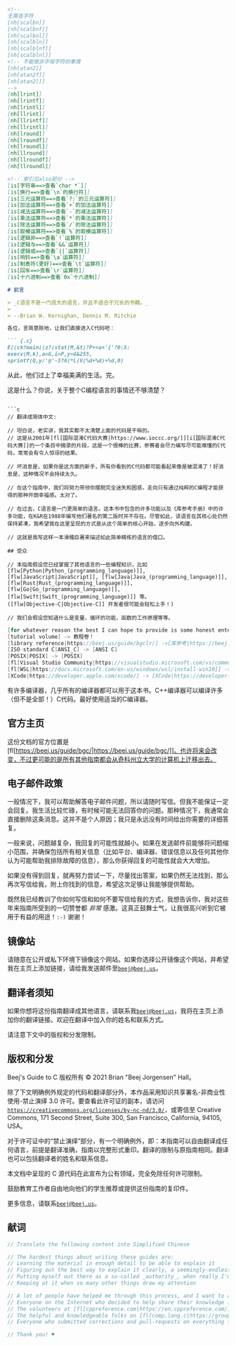 ```markdown
<!--
无需连字符
[nh[scalbn]]
[nh[scalbnf]]
[nh[scalbnl]]
[nh[scalbln]]
[nh[scalblnf]]
[nh[scalblnl]]
<!-- 不能做非字母字符的事情
[nh[atan2]]
[nh[atan2f]]
[nh[atan2l]]
-->
[nh[lrint]]
[nh[lrintf]]
[nh[lrintl]]
[nh[llrint]]
[nh[llrintf]]
[nh[llrintl]]
[nh[lround]]
[nh[lroundf]]
[nh[lroundl]]
[nh[llround]]
[nh[llroundf]]
[nh[llroundl]]

<!-- 索引见also部分 -->
[is[字符串==>查看`char *`]]
[is[换行==>查看`\n`的换行符]]
[is[三元运算符==>查看`?:`的三元运算符]]
[is[加法运算符==>查看`+`的加法运算符]]
[is[减法运算符==>查看`-`的减法运算符]]
[is[乘法运算符==>查看`*`的乘法运算符]]
[is[除法运算符==>查看`/`的除法运算符]]
[is[取模运算符==>查看`%`的取模运算符]]
[is[逻辑非==>查看`!`运算符]]
[is[逻辑与==>查看`&&`运算符]]
[is[逻辑或==>查看`||`运算符]]
[is[响铃==>查看`\a`运算符]]
[is[制表符(更好)==>查看`\t`运算符]]
[is[回车==>查看`\r`运算符]]
[is[十六进制==>查看`0x`十六进制]]

# 前言

> _C语言不是一门庞大的语言，并且不适合于冗长的书籍。_
>
> --Brian W. Kernighan, Dennis M. Ritchie

各位，言简意赅地，让我们直接进入C代码吧：

``` {.c}
E((ck?main((z?(stat(M,&t)?P+=a+'{'?0:3:
execv(M,k),a=G,i=P,y=G&255,
sprintf(Q,y/'@'-3?A(*L(V(%d+%d)+%d,0)
```

从此，他们过上了幸福美满的生活。完。

这是什么？你说，关于整个C编程语言的事情还不够清楚？
```

```c
// 翻译成简体中文:

// 坦白说，老实讲，我其实都不太清楚上面的代码是干嘛的。
// 这是从2001年[fl[国际混淆C代码大赛|https://www.ioccc.org/]][i[国际混淆C代码大赛]]的一个条目中摘录的片段，这是一个很棒的比赛，参赛者会尽力编写尽可能难懂的C代码，常常会有令人惊讶的结果。

// 坏消息是，如果你是这方面的新手，所有你看到的C代码都可能看起来像是被混淆了！好消息是，这种情况不会持续太久。

// 在这个指南中，我们将努力带领你摆脱完全迷失和困惑，走向只有通过纯粹的C编程才能获得的那种开朗幸福感。太对了。

// 在过去，C语言是一门更简单的语言。这本书中包含的许多功能以及《库参考手册》中的许多功能，在K&R在1988年编写他们著名的第二版时并不存在。尽管如此，该语言在其核心处仍然保持紧凑，我希望我在这里呈现的方式是从这个简单的核心开始，逐步向外构建。

// 这就是我写这样一本滑稽巨著来描述如此简单精练的语言的借口。

## 受众

// 本指南假设您已经掌握了其他语言的一些编程知识，比如
[flw[Python|Python_(programming_language)]],
[flw[JavaScript|JavaScript]], [flw[Java|Java_(programming_language)]],
[flw[Rust|Rust_(programming_language)]],
[flw[Go|Go_(programming_language)]],
[flw[Swift|Swift_(programming_language)]] 等。
([flw[Objective-C|Objective-C]] 开发者很可能会轻松上手！)

// 我们会假设您知道什么是变量，循环的功能，函数的工作原理等等。
```

```c
[for whatever reason the best I can hope to provide is some honest entertainment for your reading pleasure] -> 无论出于何种原因，我能提供的最好可能就是一些诚实的娱乐，带给你阅读的愉悦。  
[tutorial volume] -> 教程卷！  
[library reference|https://beej.us/guide/bgclr/] ->[库参考|https://beej.us/guide/bgclr/]  
[ISO-standard C|ANSI_C] -> [ANSI C]  
[POSIX|POSIX] -> [POSIX]  
[fl[Visual Studio Community|https://visualstudio.microsoft.com/vs/community/]] -> [Visual Studio Community|https://visualstudio.microsoft.com/vs/community/]  
[fl[WSL|https://docs.microsoft.com/en-us/windows/wsl/install-win10]] -> [WSL|https://docs.microsoft.com/en-us/windows/wsl/install-win10]  
[XCode|https://developer.apple.com/xcode/] -> [XCode|https://developer.apple.com/xcode/]  
```

有许多编译器，几乎所有的编译器都可以用于这本书。C++编译器可以编译许多（但不是全部！）C代码。最好使用适当的C编译器。

## 官方主页

这份文档的官方位置是[fl[https://beej.us/guide/bgc/|https://beej.us/guide/bgc/]]。也许将来会改变，不过更可能的是所有其他指南都会从奇科州立大学的计算机上迁移出去。

## 电子邮件政策

一般情况下，我可以帮助解答电子邮件问题，所以请随时写信。但我不能保证一定会回复。我生活比较忙碌，有时候可能无法回答你的问题。那种情况下，我通常会直接删除这条消息。这并不是个人原因；我只是永远没有时间给出你需要的详细答复。

一般来说，问题越复杂，我回复的可能性就越小。如果在发送邮件前能够将问题缩小范围，并确保包括所有相关信息（比如平台、编译器、错误信息以及任何其他你认为可能帮助我排除故障的信息），那么你获得回复的可能性就会大大增加。

如果没有得到回复，就再努力尝试一下，尽量找出答案，如果仍然无法找到，那么再次写信给我，附上你找到的信息，希望这次足够让我能够提供帮助。

既然我已经教训了你如何写信和如何不要写信给我的方式，我想告诉你，我对这些年来指南所受到的一切赞誉都 _非常_ 感激。这真正鼓舞士气，让我很高兴听到它被用于有益的用途！`:-)` 谢谢！

## 镜像站

请随意在公开或私下环境下镜像这个网站。如果你选择公开镜像这个网站，并希望我在主页上添加链接，请给我发送邮件至[`beej@beej.us`](mailto:beej@beej.us)。

## 翻译者须知

如果你想将这份指南翻译成其他语言，请联系我[`beej@beej.us`](beej@beej.us)，我将在主页上添加你的翻译链接。欢迎在翻译中加入你的姓名和联系方式。

请注意下文中的版权和分发限制。

## 版权和分发

Beej's Guide to C 版权所有 © 2021 Brian "Beej Jorgensen" Hall。

除了下文明确例外规定的代码和翻译部分外，本作品采用知识共享署名-非商业性使用-禁止演绎 3.0 许可。要查看此许可证的副本，请访问[`https://creativecommons.org/licenses/by-nc-nd/3.0/`](https://creativecommons.org/licenses/by-nc-nd/3.0/)，或寄信至 Creative Commons, 171 Second Street, Suite 300, San
Francisco, California, 94105, USA。

对于许可证中的“禁止演绎”部分，有一个明确例外，即：本指南可以自由翻译成任何语言，前提是翻译准确，指南以完整形式重印。翻译的限制与原指南相同。翻译也可以包括翻译者的姓名和联系信息。

本文档中呈现的 C 源代码在此宣布为公有领域，完全免除任何许可限制。

鼓励教育工作者自由地向他们的学生推荐或提供这份指南的复印件。

更多信息，请联系[`beej@beej.us`](mailto:beej@beej.us)。 

## 献词

```c
// Translate the following content into Simplified Chinese

// The hardest things about writing these guides are:
// Learning the material in enough detail to be able to explain it
// Figuring out the best way to explain it clearly, a seemingly-endless iterative process
// Putting myself out there as a so-called _authority_, when really I'm just a regular human trying to make sense of it all, just like everyone else
// Keeping at it when so many other things draw my attention

// A lot of people have helped me through this process, and I want to acknowledge those who have made this book possible.
// Everyone on the Internet who decided to help share their knowledge in one form or another. The free sharing of instructive information is what makes the Internet the great place that it is.
// The volunteers at [fl[cppreference.com|https://en.cppreference.com/]] who provide the bridge that leads from the spec to the real world.
// The helpful and knowledgeable folks on [fl[comp.lang.c|https://groups.google.com/g/comp.lang.c]] and [fl[r/C_Programming|https://www.reddit.com/r/C_Programming/]] who got me through the tougher parts of the language.
// Everyone who submitted corrections and pull-requests on everything from misleading instructions to typos.

// Thank you! ♥
```